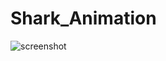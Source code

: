 # Shark_Animation
![screenshot](https://user-images.githubusercontent.com/40429566/155883035-12a7fcd3-d604-4ffe-bf7f-7a513815d304.png)
